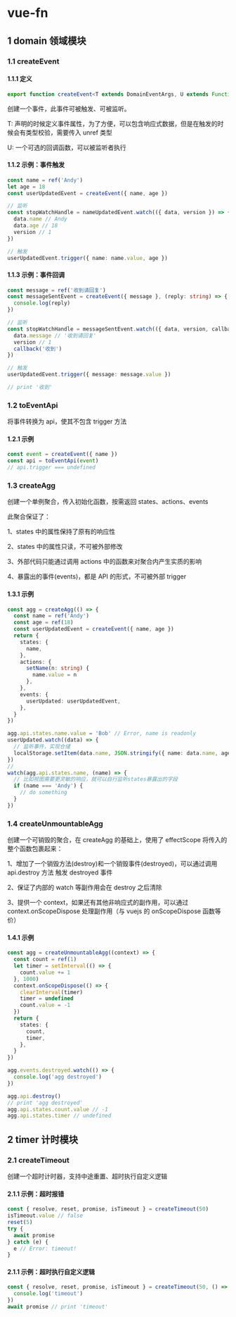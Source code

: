 # vue-fn

## 1 domain 领域模块

### 1.1 createEvent

#### 1.1.1 定义

```typescript
export function createEvent<T extends DomainEventArgs, U extends Function>(data: T, callback?: U): DomainEvent<T, U>
```

创建一个事件，此事件可被触发、可被监听。

T: 声明的时候定义事件属性，为了方便，可以包含响应式数据，但是在触发的时候会有类型校验，需要传入 unref 类型

U: 一个可选的回调函数，可以被监听者执行

#### 1.1.2 示例：事件触发

```typescript
const name = ref('Andy')
let age = 18
const userUpdatedEvent = createEvent({ name, age })

// 监听
const stopWatchHandle = nameUpdatedEvent.watch(({ data, version }) => {
  data.name // Andy
  data.age // 18
  version // 1
})

// 触发
userUpdatedEvent.trigger({ name: name.value, age })
```

#### 1.1.3 示例：事件回调

```typescript
const message = ref('收到请回复')
const messageSentEvent = createEvent({ message }, (reply: string) => {
  console.log(reply)
})

// 监听
const stopWatchHandle = messageSentEvent.watch(({ data, version, callback }) => {
  data.message // '收到请回复'
  version // 1
  callback('收到')
})

// 触发
userUpdatedEvent.trigger({ message: message.value })

// print '收到'
```

### 1.2 toEventApi

将事件转换为 api，使其不包含 trigger 方法

#### 1.2.1 示例

```typescript
const event = createEvent({ name })
const api = toEventApi(event)
// api.trigger === undefined
```

### 1.3 createAgg

创建一个单例聚合，传入初始化函数，按需返回 states、actions、events

此聚合保证了：

1、states 中的属性保持了原有的响应性

2、states 中的属性只读，不可被外部修改

3、外部代码只能通过调用 actions 中的函数来对聚合内产生实质的影响

4、暴露出的事件(events)，都是 API 的形式，不可被外部 trigger

#### 1.3.1 示例

```typescript
const agg = createAgg(() => {
  const name = ref('Andy')
  const age = ref(18)
  const userUpdatedEvent = createEvent({ name, age })
  return {
    states: {
      name,
    },
    actions: {
      setName(n: string) {
        name.value = n
      },
    },
    events: {
      userUpdated: userUpdatedEvent,
    },
  }
})

agg.api.states.name.value = 'Bob' // Error, name is readonly
userUpdated.watch((data) => {
  // 监听事件，实现仓储
  localStorage.setItem(data.name, JSON.stringify({ name: data.name, age: data.age }))
})
//
watch(agg.api.states.name, (name) => {
  // 比如视图需要更灵敏的响应，就可以自行监听states暴露出的字段
  if (name === 'Andy') {
    // do something
  }
})
```

### 1.4 createUnmountableAgg

创建一个可销毁的聚合，在 createAgg 的基础上，使用了 effectScope 将传入的整个函数包裹起来：

1、增加了一个销毁方法(destroy)和一个销毁事件(destroyed)，可以通过调用 api.destroy 方法 触发 destroyed 事件

2、保证了内部的 watch 等副作用会在 destroy 之后清除

3、提供一个 context，如果还有其他非响应式的副作用，可以通过 context.onScopeDispose 处理副作用（与 vuejs 的 onScopeDispose 函数等价）

#### 1.4.1 示例

```typescript
const agg = createUnmountableAgg((context) => {
  const count = ref(1)
  let timer = setInterval(() => {
    count.value += 1
  }, 1000)
  context.onScopeDispose(() => {
    clearInterval(timer)
    timer = undefined
    count.value = -1
  })
  return {
    states: {
      count,
      timer,
    },
  }
})

agg.events.destroyed.watch(() => {
  console.log('agg destroyed')
})

agg.api.destroy()
// print 'agg destroyed'
agg.api.states.count.value // -1
agg.api.states.timer // undefined
```

## 2 timer 计时模块

### 2.1 createTimeout

创建一个超时计时器，支持中途重置、超时执行自定义逻辑

#### 2.1.1 示例：超时报错

```typescript
const { resolve, reset, promise, isTimeout } = createTimeout(50)
isTimeout.value // false
reset(5)
try {
  await promise
} catch (e) {
  e // Error: timeout!
}
```

#### 2.1.1 示例：超时执行自定义逻辑

```typescript
const { resolve, reset, promise, isTimeout } = createTimeout(50, () => {
  console.log('timeout')
})
await promise // print 'timeout'
```
